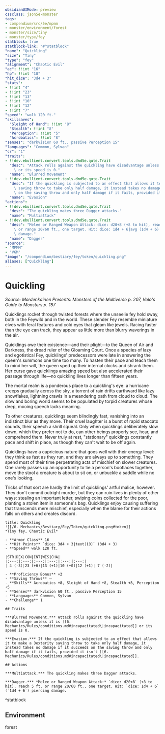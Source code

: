 ```yaml
---
obsidianUIMode: preview
cssclass: json5e-monster
tags:
- compendium/src/5e/mpmm
- monster/environment/forest
- monster/size/tiny
- monster/type/fey
statblock: true
statblock-link: "#^statblock"
"name": "Quickling"
"size": "Tiny"
"type": "fey"
"alignment": "Chaotic Evil"
"ac": !!int "16"
"hp": !!int "10"
"hit_dice": "3d4 + 3"
"stats":
- !!int "4"
- !!int "23"
- !!int "13"
- !!int "10"
- !!int "12"
- !!int "7"
"speed": "walk 120 ft."
"skillsaves":
  "Sleight of Hand": !!int "8"
  "Stealth": !!int "8"
  "Perception": !!int "5"
  "Acrobatics": !!int "8"
"senses": "darkvision 60 ft., passive Perception 15"
"languages": "Common, Sylvan"
"cr": "1"
"traits":
- !!dev.ebullient.convert.tools.dnd5e.qute.Trait
  "desc": "Attack rolls against the quickling have disadvantage unless it is [[6. Mechanics/Rules/conditions.md#incapacitated\|incapacitated]]\
    \ or its speed is 0."
  "name": "Blurred Movement"
- !!dev.ebullient.convert.tools.dnd5e.qute.Trait
  "desc": "If the quickling is subjected to an effect that allows it to make a Dexterity\
    \ saving throw to take only half damage, it instead takes no damage if it succeeds\
    \ on the saving throw and only half damage if it fails, provided it isn't [[6. Mechanics/Rules/conditions.md#incapacitated\|incapacitated]]."
  "name": "Evasion"
"actions":
- !!dev.ebullient.convert.tools.dnd5e.qute.Trait
  "desc": "The quickling makes three Dagger attacks."
  "name": "Multiattack"
- !!dev.ebullient.convert.tools.dnd5e.qute.Trait
  "desc": "Melee or Ranged Weapon Attack: dice: d20+8 (+8 to hit), reach 5 ft.\
    \ or range 20/60 ft., one target. Hit: dice: 1d4 + 6|avg (1d4 + 6) piercing\
    \ damage."
  "name": "Dagger"
"source":
- "MPMM"
- "VGM"
"image": "/compendium/bestiary/fey/token/quickling.png"
aliases: ["Quickling"]
---
```

# Quickling
*Source: Mordenkainen Presents: Monsters of the Multiverse p. 207, Volo's Guide to Monsters p. 187*  

Quicklings rocket through twisted forests where the unseelie fey hold sway, both in the Feywild and in the world. These slender Fey resemble miniature elves with feral features and cold eyes that gleam like jewels. Racing faster than the eye can track, they appear as little more than blurry waverings in the air.

Quicklings owe their existence—and their plight—to the Queen of Air and Darkness, the dread ruler of the Gloaming Court. Once a species of lazy and egotistical Fey, quicklings' predecessors were late in answering the queen's summons one time too many. To hasten their pace and teach them to mind her will, the queen sped up their internal clocks and shrank them. Her curse gave quicklings amazing speed but also accelerated their passage through life—no quickling lives longer than fifteen years.

The mortal realm is a ponderous place to a quickling's eye: a hurricane creeps gradually across the sky, a torrent of rain drifts earthward like lazy snowflakes, lightning crawls in a meandering path from cloud to cloud. The slow and boring world seems to be populated by torpid creatures whose deep, mooing speech lacks meaning.

To other creatures, quicklings seem blindingly fast, vanishing into an indistinct blur as they move. Their cruel laughter is a burst of rapid staccato sounds, their speech a shrill squeal. Only when quicklings deliberately slow down, which they prefer not to do, can other beings properly see, hear, and comprehend them. Never truly at rest, "stationary" quicklings constantly pace and shift in place, as though they can't wait to be off again.

Quicklings have a capricious nature that goes well with their energy level: they think as fast as they run, and they are always up to something. They spend most of their time perpetrating acts of mischief on slower creatures. One rarely passes up an opportunity to tie a person's bootlaces together, move the stool a creature is about to sit on, or unbuckle a saddle while no one's looking.

Tricks of that sort are hardly the limit of quicklings' artful malice, however. They don't commit outright murder, but they can ruin lives in plenty of other ways: stealing an important letter, swiping coins collected for the poor, planting a stolen item in someone's bag. Quicklings enjoy causing suffering that transcends mere mischief, especially when the blame for their actions falls on others and creates discord.

```ad-statblock
title: Quickling
![[/6. Mechanics/Bestiary/Fey/Token/quickling.png#token]]
*Tiny fey, Chaotic Evil*

- **Armor Class** 16 
- **Hit Points** `dice: 3d4 + 3|text(10)` (3d4 + 3) 
- **Speed** walk 120 ft.

|STR|DEX|CON|INT|WIS|CHA|
|:---:|:---:|:---:|:---:|:---:|:---:|
| 4 (-3)|23 (+6)|13 (+1)|10 (+0)|12 (+1)| 7 (-2)|

- **Proficiency Bonus** +2
- **Saving Throws** ⏤
- **Skills** Acrobatics +8, Sleight of Hand +8, Stealth +8, Perception +5
- **Senses** darkvision 60 ft., passive Perception 15
- **Languages** Common, Sylvan
- **Challenge** 1

## Traits

***Blurred Movement.*** Attack rolls against the quickling have disadvantage unless it is [[6. Mechanics/Rules/conditions.md#incapacitated\|incapacitated]] or its speed is 0.

***Evasion.*** If the quickling is subjected to an effect that allows it to make a Dexterity saving throw to take only half damage, it instead takes no damage if it succeeds on the saving throw and only half damage if it fails, provided it isn't [[6. Mechanics/Rules/conditions.md#incapacitated\|incapacitated]].

## Actions

***Multiattack.*** The quickling makes three Dagger attacks.

***Dagger.*** *Melee or Ranged Weapon Attack:* `dice: d20+8` (+8 to hit), reach 5 ft. or range 20/60 ft., one target. Hit: `dice: 1d4 + 6` (`1d4 + 6`) piercing damage.
```
^statblock

## Environment

forest